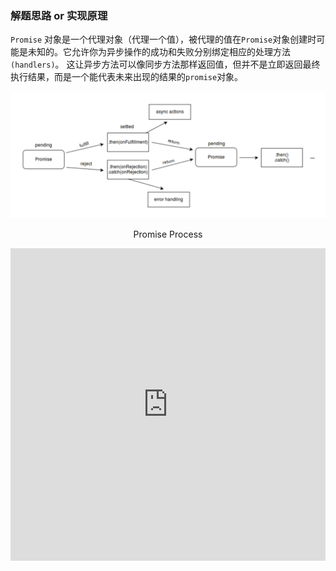### 解题思路 or 实现原理

`Promise` 对象是一个代理对象（代理一个值），被代理的值在`Promise`对象创建时可能是未知的。它允许你为异步操作的成功和失败分别绑定相应的处理方法`(handlers)`。 这让异步方法可以像同步方法那样返回值，但并不是立即返回最终执行结果，而是一个能代表未来出现的结果的`promise`对象。

![promise-process.png](./images/promise-process.png)

<p align="center">Promise Process</p>

<iframe src="https://promisesaplus.com/" width="100%" height="500px" frameborder="0" />

<p align="center">Promise A+</p>

<iframe src="//liubin.org/promises-book/" width="100%" height="500px" frameborder="0" />

<p align="center">JavaScript Promise 迷你书</p>

### 参考

[Promises/A+规范](https://promisesaplus.com/) -> [【翻译】Promises/A+规范](https://www.ituring.com.cn/article/66566)

[Github Promise](https://github.com/then/promise) -> [Document](https://www.promisejs.org/)

[JavaScript Promise 迷你书](http://liubin.org/promises-book)

[MDN Promise](https://developer.mozilla.org/en-US/docs/Web/JavaScript/Reference/Global_Objects/Promise)

[手写实现满足 Promise/A+ 规范的 Promise](https://www.jianshu.com/p/8d5c3a9e6181)

[BAT 前端经典面试问题：史上最最最详细的手写 Promise 教程](https://juejin.im/post/5b2f02cd5188252b937548ab)

[MDN Promise.finally](https://developer.mozilla.org/zh-CN/docs/Web/JavaScript/Reference/Global_Objects/Promise/finally)
